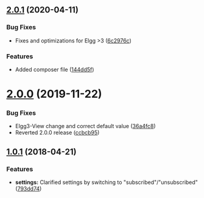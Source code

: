 <a name="2.0.1"></a>
## [2.0.1](https://github.com/wabuehamm/elgg-plugin-auto-unsubscribe/compare/2.0.0...v2.0.1) (2020-04-11)


### Bug Fixes

* Fixes and optimizations for Elgg >3 ([6c2976c](https://github.com/wabuehamm/elgg-plugin-auto-unsubscribe/commit/6c2976c))

### Features

* Added composer file ([144dd5f](https://github.com/wabuehamm/elgg-plugin-auto-unsubscribe/commit/144dd5f))



<a name="2.0.0"></a>
# [2.0.0](https://github.com/wabuehamm/elgg-plugin-auto-unsubscribe/compare/1.0.1...v2.0.0) (2019-11-22)


### Bug Fixes

* Elgg3-View change and correct default value ([36a4fc8](https://github.com/wabuehamm/elgg-plugin-auto-unsubscribe/commit/36a4fc8))
* Reverted 2.0.0 release ([ccbcb95](https://github.com/wabuehamm/elgg-plugin-auto-unsubscribe/commit/ccbcb95))



<a name="1.0.1"></a>
## [1.0.1](https://github.com/wabuehamm/elgg-plugin-auto-unsubscribe/compare/1.0.0...v1.0.1) (2018-04-21)


### Features

* **settings:** Clarified settings by switching to "subscribed"/"unsubscribed" ([793dd74](https://github.com/wabuehamm/elgg-plugin-auto-unsubscribe/commit/793dd74))



